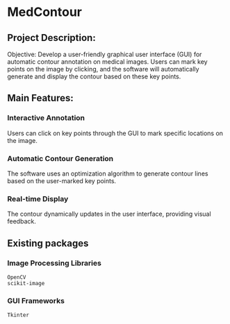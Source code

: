 # MedContour

## Project Description:
Objective: Develop a user-friendly graphical user interface (GUI) for automatic contour annotation on medical images. Users can mark key points on the image by clicking, and the software will automatically generate and display the contour based on these key points.

## Main Features:
### Interactive Annotation
Users can click on key points through the GUI to mark specific locations on the image.
### Automatic Contour Generation
The software uses an optimization algorithm to generate contour lines based on the user-marked key points.
### Real-time Display
The contour dynamically updates in the user interface, providing visual feedback.


## Existing packages
### Image Processing Libraries
    OpenCV
    scikit-image

### GUI Frameworks
    Tkinter




